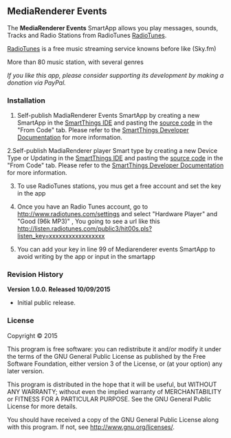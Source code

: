 MediaRenderer Events
--------

The **MediaRenderer Events** SmartApp allows you play messages, sounds, Tracks and Radio Stations from RadioTunes
[RadioTunes](http://www.radiotunes.com/).

[RadioTunes](http://www.radiotunes.com/) is a free music streaming service knowns before like (Sky.fm) 

More than 80 music station, with several genres

*If you like this app, please consider supporting its development by making a
donation via PayPal.*


### Installation

1. Self-publish MadiaRenderer Events SmartApp by creating a new SmartApp in the
[SmartThings IDE](https://graph.api.smartthings.com/ide/apps) and pasting the
[source code](https://raw.githubusercontent.com/SmartThingsUle/DLNA-PLAYER/master/Media_Renderer_Events.groovy)
in the "From Code" tab. Please refer to the
[SmartThings Developer Documentation](http://docs.smartthings.com/en/latest/index.html)
for more information.

2.Self-publish MadiaRenderer player Smart type by creating a new Device Type or Updating in the
[SmartThings IDE](https://graph.api.smartthings.com/ide/apps) and pasting the
[source code](https://raw.githubusercontent.com/SmartThingsUle/DLNA-PLAYER/master/MediaRenderer_Player.groovy)
in the "From Code" tab. Please refer to the
[SmartThings Developer Documentation](http://docs.smartthings.com/en/latest/index.html)
for more information.

3. To use RadioTunes stations, you mus get a free account and set the key in the app

4. Once you have an Radio Tunes account, go to http://www.radiotunes.com/settings and select "Hardware Player" and "Good (96k MP3)" , You going to see a url like this http://listen.radiotunes.com/public3/hit00s.pls?listen_key=xxxxxxxxxxxxxxxxx

5. You can add your key in line 99 of Mediarenderer events SmartApp  to avoid writing by the app or input in the smartapp




### Revision History

**Version 1.0.0. Released 10/09/2015**

* Initial public release.


### License

Copyright © 2015 

This program is free software: you can redistribute it and/or modify it
under the terms of the GNU General Public License as published by the Free
Software Foundation, either version 3 of the License, or (at your option)
any later version.

This program is distributed in the hope that it will be useful, but
WITHOUT ANY WARRANTY; without even the implied warranty of MERCHANTABILITY
or FITNESS FOR A PARTICULAR PURPOSE.  See the GNU General Public License
for more details.

You should have received a copy of the GNU General Public License along
with this program.  If not, see <http://www.gnu.org/licenses/>.
